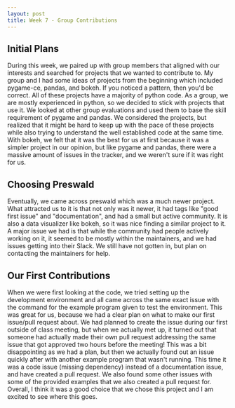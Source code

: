 ```yaml
---
layout: post
title: Week 7 - Group Contributions
---
```


## Initial Plans

During this week, we paired up with group members that aligned with our interests and searched for projects that we wanted to contribute to. My group and I had some ideas of projects from the beginning which included pygame-ce, pandas, and bokeh. If you noticed a pattern, then you'd be correct. All of these projects have a majority of python code. As a group, we are mostly experienced in python, so we decided to stick with projects that use it. We looked at other group evaluations and used them to base the skill requirement of pygame and pandas. We considered the projects, but realized that it might be hard to keep up with the pace of these projects while also trying to understand the well established code at the same time. With bokeh, we felt that it was the best for us at first because it was a simpler project in our opinion, but like pygame and pandas, there were a massive amount of issues in the tracker, and we weren't sure if it was right for us.  <!--more-->

## Choosing Preswald

Eventually, we came across preswald which was a much newer project. What attracted us to it is that not only was it newer, it had tags like "good first issue" and "documentation", and had a small but active community. It is also a data visualizer like bokeh, so it was nice finding a similar project to it. A major issue we had is that while the community had people actively working on it, it seemed to be mostly within the maintainers, and we had issues getting into their Slack. We still have not gotten in, but plan on contacting the maintainers for help.

## Our First Contributions

When we were first looking at the code, we tried setting up the development environment and all came across the same exact issue with the command for the example program given to test the environment. This was great for us, because we had a clear plan on what to make our first issue/pull request about. We had planned to create the issue during our first outside of class meeting, but when we actually met up, it turned out that someone had actually made their own pull request addressing the same issue that got approved two hours before the meeting! This was a bit disappointing as we had a plan, but then we actually found out an issue quickly after with another example program that wasn't running. This time it was a code issue (missing dependency) instead of a documentation issue, and have created a pull request. We also found some other issues with some of the provided examples that we also created a pull request for. Overall, I think it was a good choice that we chose this project and I am excited to see where this goes. 
